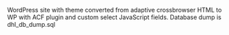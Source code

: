WordPress site with theme converted from adaptive crossbrowser HTML to WP with ACF plugin and custom select JavaScript fields.
Database dump is dhl_db_dump.sql
